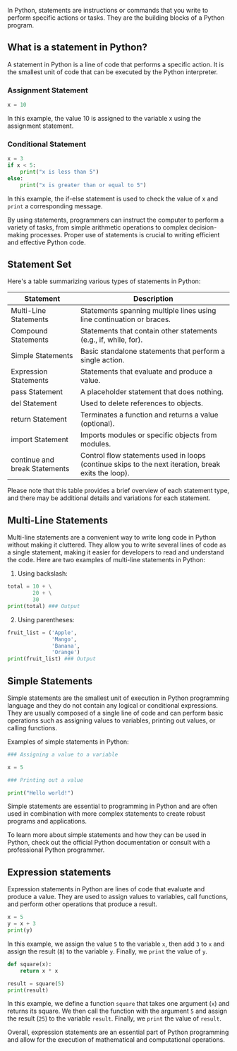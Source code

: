 In Python, statements are instructions or commands that you write to perform specific actions or tasks. They are the building blocks of a Python program. 
  
## What is a statement in Python?  

A statement in Python is a line of code that performs a specific action. It is the smallest unit of code that can be executed by the Python interpreter. 

### Assignment Statement

```python
x = 10
```

In this example, the value 10 is assigned to the variable x using the assignment statement. 

### Conditional Statement

```python
x = 3
if x < 5:
    print("x is less than 5")
else:
    print("x is greater than or equal to 5")
```

In this example, the if-else statement is used to check the value of x and `print` a corresponding message. 

By using statements, programmers can instruct the computer to perform a variety of tasks, from simple arithmetic operations to complex decision-making processes. Proper use of statements is crucial to writing efficient and effective Python code.  

## Statement Set  

Here's a table summarizing various types of statements in Python:

| Statement                | Description                                                       |
|--------------------------|-------------------------------------------------------------------|
| Multi-Line Statements    | Statements spanning multiple lines using line continuation or braces.|
| Compound Statements      | Statements that contain other statements (e.g., if, while, for).   |
| Simple Statements        | Basic standalone statements that perform a single action.          |
| Expression Statements    | Statements that evaluate and produce a value.                      |
| pass Statement           | A placeholder statement that does nothing.                        |
| del Statement            | Used to delete references to objects.                              |
| return Statement         | Terminates a function and returns a value (optional).              |
| import Statement         | Imports modules or specific objects from modules.                  |
| continue and break Statements | Control flow statements used in loops (continue skips to the next iteration, break exits the loop). |

Please note that this table provides a brief overview of each statement type, and there may be additional details and variations for each statement.

## Multi-Line Statements  

Multi-line statements are a convenient way to write long code in Python without making it cluttered. They allow you to write several lines of code as a single statement, making it easier for developers to read and understand the code. Here are two examples of multi-line statements in Python:

1. Using backslash:

```python
total = 10 + \
        20 + \
        30
print(total) ### Output

```

2. Using parentheses:

```python
fruit_list = ('Apple',
              'Mango',
              'Banana',
              'Orange')
print(fruit_list) ### Output

```

## Simple Statements  

Simple statements are the smallest unit of execution in Python programming language and they do not contain any logical or conditional expressions. They are usually composed of a single line of code and can perform basic operations such as assigning values to variables, printing out values, or calling functions.

Examples of simple statements in Python:

```python
### Assigning a value to a variable

x = 5

### Printing out a value

print("Hello world!")
```

Simple statements are essential to programming in Python and are often used in combination with more complex statements to create robust programs and applications.

To learn more about simple statements and how they can be used in Python, check out the official Python documentation or consult with a professional Python programmer.  
  
## Expression statements  

Expression statements in Python are lines of code that evaluate and produce a value. They are used to assign values to variables, call functions, and perform other operations that produce a result.

```python
x = 5
y = x + 3
print(y)
```

In this example, we assign the value `5` to the variable `x`, then add `3` to `x` and assign the result (`8`) to the variable `y`. Finally, we `print` the value of `y`.

```python
def square(x):
    return x * x

result = square(5)
print(result)
```

In this example, we define a function `square` that takes one argument (`x`) and returns its square. We then call the function with the argument `5` and assign the result (`25`) to the variable `result`. Finally, we `print` the value of `result`.

Overall, expression statements are an essential part of Python programming and allow for the execution of mathematical and computational operations.  

